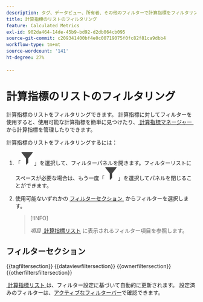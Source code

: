 ```yaml
---
description: タグ、データビュー、所有者、その他のフィルターで計算指標をフィルタリングする方法を説明します。
title: 計算指標のリストのフィルタリング
feature: Calculated Metrics
exl-id: 902da464-14de-45b9-bd92-d2db064cb095
source-git-commit: c209341400bf4e0c00719075f0fc82f81ca9dbb4
workflow-type: tm+mt
source-wordcount: '141'
ht-degree: 27%

---
```


# 計算指標のリストのフィルタリング

計算指標のリストをフィルタリングできます。 計算指標に対してフィルターを使用すると、使用可能な計算指標を簡単に見つけたり、[&#x200B; 計算指標マネージャー &#x200B;](cm-manager.md) から計算指標を管理したりできます。


計算指標のリストをフィルタリングするには：

1. 「![フィルター](/help/assets/icons/Filter.svg)」を選択して、フィルターパネルを開きます。フィルターリストにスペースが必要な場合は、もう一度「![フィルター](/help/assets/icons/Filter.svg)」を選択してパネルを閉じることができます。
1. 使用可能ないずれかの [&#x200B; フィルターセクション &#x200B;](#filter-sections) からフィルターを選択します。

   >[!INFO]
   >
   >*項目* [&#x200B; 計算指標リスト &#x200B;](cm-manager.md#filters-list) に表示されるフィルター項目を参照します。
   > 

## フィルターセクション

{{tagfiltersection}}
{{dataviewfiltersection}}
{{ownerfiltersection}}
{{otherfiltersfiltersection}}


[&#x200B; 計算指標リスト &#x200B;](cm-manager.md#filters-list) は、フィルター設定に基づいて自動的に更新されます。 設定済みのフィルターは、[アクティブなフィルターバー](cm-manager.md#active-filter-bar)で確認できます。
